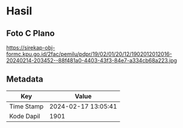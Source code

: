 # Hasil

## Foto C Plano

https://sirekap-obj-formc.kpu.go.id/2fac/pemilu/pdpr/19/02/01/20/12/1902012012016-20240214-203452--88f481a0-4403-43f3-84e7-a334cb68a223.jpg


## Metadata

| Key        | Value               |
| ---------- | ------------------- |
| Time Stamp | 2024-02-17 13:05:41 |
| Kode Dapil | 1901                |



